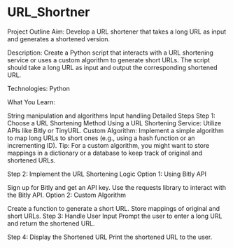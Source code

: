 # URL_Shortner

Project Outline
Aim:
Develop a URL shortener that takes a long URL as input and generates a shortened version.

Description:
Create a Python script that interacts with a URL shortening service or uses a custom algorithm to generate short URLs. The script should take a long URL as input and output the corresponding shortened URL.

Technologies:
Python

What You Learn:

String manipulation and algorithms
Input handling
Detailed Steps
Step 1: Choose a URL Shortening Method
Using a URL Shortening Service: Utilize APIs like Bitly or TinyURL.
Custom Algorithm: Implement a simple algorithm to map long URLs to short ones (e.g., using a hash function or an incrementing ID).
Tip: For a custom algorithm, you might want to store mappings in a dictionary or a database to keep track of original and shortened URLs.

Step 2: Implement the URL Shortening Logic
Option 1: Using Bitly API

Sign up for Bitly and get an API key.
Use the requests library to interact with the Bitly API.
Option 2: Custom Algorithm

Create a function to generate a short URL.
Store mappings of original and short URLs.
Step 3: Handle User Input
Prompt the user to enter a long URL and return the shortened URL.

Step 4: Display the Shortened URL
Print the shortened URL to the user.
